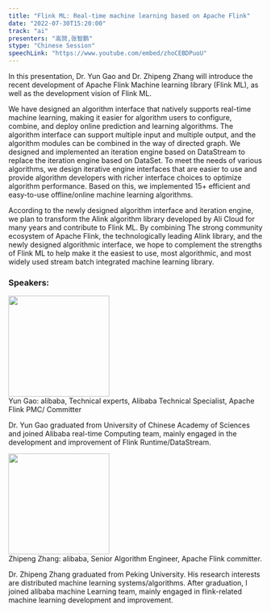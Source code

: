 ```yaml
---
title: "Flink ML: Real-time machine learning based on Apache Flink"
date: "2022-07-30T15:20:00"
track: "ai"
presenters: "高赟,张智鹏"
stype: "Chinese Session"
speechLink: "https://www.youtube.com/embed/zhoCEBDPuoU"
---
```

In this presentation, Dr. Yun Gao and Dr. Zhipeng Zhang will introduce the recent development of Apache Flink Machine learning library (Flink ML), as well as the development vision of Flink ML.

We have designed an algorithm interface that natively supports real-time machine learning, making it easier for algorithm users to configure, combine, and deploy online prediction and learning algorithms. The algorithm interface can support multiple input and multiple output, and the algorithm modules can be combined in the way of directed graph. We designed and implemented an iteration engine based on DataStream to replace the iteration engine based on DataSet. To meet the needs of various algorithms, we design iterative engine interfaces that are easier to use and provide algorithm developers with richer interface choices to optimize algorithm performance. Based on this, we implemented 15+ efficient and easy-to-use offline/online machine learning algorithms.

According to the newly designed algorithm interface and iteration engine, we plan to transform the Alink algorithm library developed by Ali Cloud for many years and contribute to Flink ML. By combining The strong community ecosystem of Apache Flink, the technologically leading Alink library, and the newly designed algorithmic interface, we hope to complement the strengths of Flink ML to help make it the easiest to use, most algorithmic, and most widely used stream batch integrated machine learning library.
 ### Speakers: 
 <img src="images/speaker/1145.png" width="200" /><br>Yun Gao: alibaba, Technical experts, Alibaba Technical Specialist, Apache Flink PMC/ Committer

Dr. Yun Gao graduated from University of Chinese Academy of Sciences and joined Alibaba real-time Computing team, mainly engaged in the development and improvement of Flink Runtime/DataStream.

 <img src="images/speaker/1145_2.png" width="200" /><br>Zhipeng Zhang: alibaba, Senior Algorithm Engineer, Apache Flink committer.

Dr. Zhipeng Zhang graduated from Peking University. His research interests are distributed machine learning systems/algorithms. After graduation, I joined alibaba machine Learning team, mainly engaged in flink-related machine learning development and improvement.

 